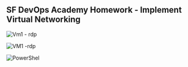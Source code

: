 ## SF DevOps Academy Homework - Implement Virtual Networking

![Vm1 - rdp](./assets/images/Image-1.png "layer")

![VM1 -rdp ](./assets/images/Image-2.png "layer")

![PowerShel](./assets/images/Image.png "layer")

 